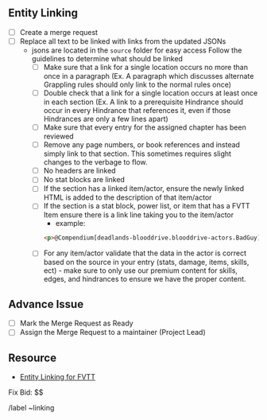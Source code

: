 ## Entity Linking

- [ ] Create a merge request
- [ ] Replace all text to be linked with links from the updated JSONs
  - jsons are located in the `source` folder for easy access
Follow the guidelines to determine what should be linked
    - [ ] Make sure that a link for a single location occurs no more than once in a paragraph (Ex. A paragraph which discusses alternate Grappling rules should only link to the normal rules once)
    - [ ] Double check that a link for a single location occurs at least once in each section (Ex. A link to a prerequisite Hindrance should occur in every Hindrance that references it, even if those Hindrances are only a few lines apart)
    - [ ] Make sure that every entry for the assigned chapter has been reviewed
    - [ ] Remove any page numbers, or book references and instead simply link to that section.  This sometimes requires slight changes to the verbage to flow.
    - [ ] No headers are linked
    - [ ] No stat blocks are linked
    - [ ] If the section has a linked item/actor, ensure the newly linked HTML is added to the description of that item/actor
    - [ ] If the section is a stat block, power list, or item that has a FVTT Item ensure there is a link line taking you to the item/actor
        - example:
        ```html
        <p>@Compendium[deadlands-blooddrive.blooddrive-actors.BadGuy]{See the actor here}.</p>
        ```
    - [ ] For any item/actor validate that the data in the actor is correct based on the source in your entry (stats, damage, items, skills, ect) - make sure to only use our premium content for skills, edges, and hindrances to ensure we have the proper content.
## Advance Issue

- [ ] Mark the Merge Request as Ready
- [ ] Assign the Merge Request to a maintainer (Project Lead)

## Resource

- [Entity Linking for FVTT](https://docs.google.com/document/d/1fcxHhxii3s2A-UW1Dird8Dh9DAcUDwqunnw_p9uOgqY/edit?usp=sharing)

Fix Bid: $$

/label ~linking

